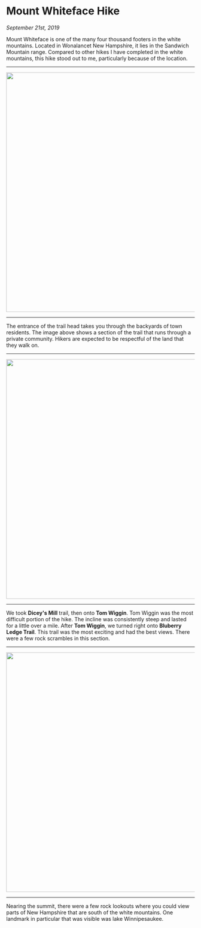 # Mount Whiteface Hike

*September 21st, 2019*

Mount Whiteface is one of the many four thousand footers in the white mountains.  Located in Wonalancet New Hampshire, it lies in the Sandwich Mountain range.  Compared to other hikes I have completed in the white mountains, this hike stood out to me, particularly because of the location.

---
<div style="text-align:center"><img class="img-fluid" src="https://tinyurl.com/y4re4jgh" width="640"></div>

---
The entrance of the trail head takes you through the backyards of town residents. The image above shows a section of the trail that runs through a private community.  Hikers are expected to be respectful of the land that they walk on.

---
<div style="text-align:center"><img class="img-fluid" src="https://tinyurl.com/y3joghmx" width="640"></div>

---
We took **Dicey's Mill** trail, then onto **Tom Wiggin**.  Tom Wiggin was the most difficult portion of the hike.  The incline was consistently steep and lasted for a little over a mile.  After **Tom Wiggin**, we turned right onto **Bluberry Ledge Trail**.  This trail was the most exciting and had the best views.  There were a few rock scrambles in this section.  

---
<div style="text-align:center"><img class="img-fluid" src="https://tinyurl.com/yxdous6x" width="640"></div>

---
Nearing the summit, there were a few rock lookouts where you could view parts of New Hampshire that are south of the white mountains.  One landmark in particular that was visible was lake Winnipesaukee.